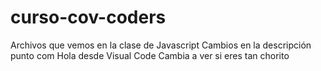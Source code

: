 # curso-cov-coders
Archivos que vemos en la clase de Javascript
Cambios en la descripción punto com
Hola desde Visual Code
Cambia a ver si eres tan chorito
